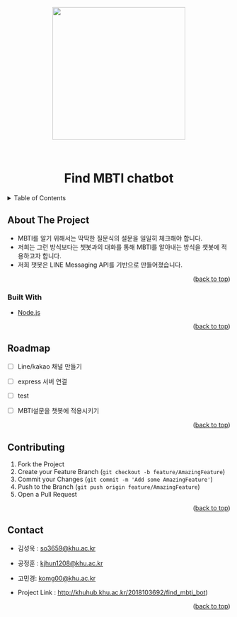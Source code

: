<p align="center"><img src="http://cdn.ggilbo.com/news/photo/202203/901729_732791_5437.jpg" width="300" height="300"></p>

<!-- PROJECT LOGO -->
<br />
<div align="center">

  <h1 align="center">Find MBTI chatbot</h1>

</div>



<!-- TABLE OF CONTENTS -->
<details>
  <summary>Table of Contents</summary>
  <ol>
    <li>
      <a href="#about-the-project">About The Project</a>
    </li>
    <li><a href="#roadmap">Roadmap</a></li>
    <li><a href="#contributing">Contributing</a></li>
    <li><a href="#contact">Contact</a></li>
  </ol>
</details>



<!-- ABOUT THE PROJECT -->
## About The Project

* MBTI를 알기 위해서는 딱딱한 질문식의 설문을 일일히 체크해야 합니다.
* 저희는 그런 방식보다는 챗봇과의 대화를 통해 MBTI를 알아내는 방식을 챗봇에 적용하고자 합니다.
* 저희 챗봇은 LINE Messaging API를 기반으로 만들어졌습니다.


<p align="right">(<a href="#top">back to top</a>)</p>



### Built With

* [Node.js](https://nodejs.org/ko/)

<p align="right">(<a href="#top">back to top</a>)</p>



<!-- ROADMAP -->
## Roadmap

- [ ] Line/kakao 채널 만들기
- [ ] express 서버 연결
- [ ] test
- [ ] MBTI설문을 챗봇에 적용시키기


<p align="right">(<a href="#top">back to top</a>)</p>



<!-- CONTRIBUTING -->
## Contributing

1. Fork the Project
2. Create your Feature Branch (`git checkout -b feature/AmazingFeature`)
3. Commit your Changes (`git commit -m 'Add some AmazingFeature'`)
4. Push to the Branch (`git push origin feature/AmazingFeature`)
5. Open a Pull Request

<p align="right">(<a href="#top">back to top</a>)</p>



<!-- CONTACT -->
## Contact

* 김성욱 : so3659@khu.ac.kr
* 공정훈 : kjhun1208@khu.ac.kr
* 고민경: komg00@khu.ac.kr 

* Project Link : http://khuhub.khu.ac.kr/2018103692/find_mbti_bot)

<p align="right">(<a href="#top">back to top</a>)</p>


